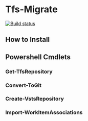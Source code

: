 # Tfs-Migrate

[![Build status](https://ci.appveyor.com/api/projects/status/97r3hxl15qufel9u?svg=true)](https://ci.appveyor.com/project/alastairgould/tfs-migrate)

## How to Install

## Powershell Cmdlets

### Get-TfsRepository

### Convert-ToGit

### Create-VstsRepository

### Import-WorkItemAssociations
